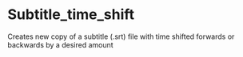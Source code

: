 # Subtitle_time_shift
Creates new copy of a subtitle (.srt) file with time shifted forwards or backwards by a desired amount
